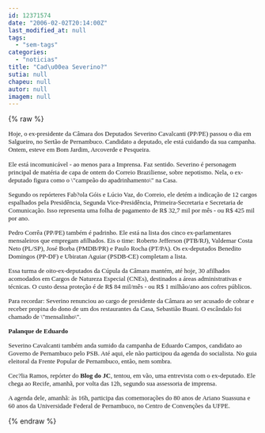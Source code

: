 ```yaml
---
id: 12371574
date: "2006-02-02T20:14:00Z"
last_modified_at: null
tags:
  - "sem-tags"
categories:
  - "noticias"
title: "Cad\u00ea Severino?"
sutia: null
chapeu: null
autor: null
imagem: null
---
```

{% raw %}
<p><P><FONT face=Verdana size=2>Hoje, o ex-presidente da Câmara dos Deputados Severino Cavalcanti (PP/PE) passou o dia em Salgueiro, no Sertão de Pernambuco. Candidato a deputado, ele está cuidando da sua campanha. Ontem, esteve em Bom Jardim, Arcoverde e Pesqueira. </P></p>
<p><P>Ele está incomunicável - ao menos para a Imprensa. Faz sentido. Severino é personagem principal de matéria de capa de ontem do Correio Braziliense, sobre nepotismo. Nela, o ex-deputado figura como o \"campeão do apadrinhamento\" na Casa. </P></p>
<p><P>Segundo os repórteres Fab?ola Góis e Lúcio Vaz, do Correio, ele detém a indicação de 12 cargos espalhados pela Presidência, Segunda Vice-Presidência, Primeira-Secretaria e Secretaria de Comunicação. Isso representa uma folha de pagamento de R$ 32,7 mil por mês - ou R$ 425 mil por ano. </P></p>
<p><P>Pedro Corrêa (PP/PE) também é padrinho. Ele está na lista dos cinco ex-parlamentares mensaleiros que empregam afilhados. Eis o time: Roberto Jefferson (PTB/RJ), Valdemar Costa Neto (PL/SP), José Borba (PMDB/PR) e Paulo Rocha (PT/PA). Os ex-deputados Benedito Domingos (PP-DF) e Ubiratan Aguiar (PSDB-CE) completam a lista. </P></p>
<p><P>Essa turma de oito-ex-deputados da Cúpula da Câmara mantém, até hoje, 30 afilhados acomodados em Cargos de Natureza Especial (CNEs), destinados a áreas administrativas e técnicas. O custo dessa proteção é de R$ 84 mil/mês - ou R$ 1 milhão/ano aos cofres públicos. </P></p>
<p><P>Para recordar: Severino renunciou ao cargo de presidente da Câmara ao ser acusado de cobrar e receber propina do dono de um dos restaurantes da Casa, Sebastião Buani. O escândalo foi chamado de \"mensalinho\". </P><B></p>
<p><P>Palanque de Eduardo</P></B></p>
<p><P>Severino Cavalcanti também anda sumido da campanha de Eduardo Campos, candidato ao Governo de Pernambuco pelo PSB. Até aqui, ele não participou da agenda do socialista. No guia eleitoral da Frente Popular de Pernambuco, então, nem sombra. </P></p>
<p><P>Cec?lia Ramos, repórter do <B>Blog do JC</B>, tentou, em vão, uma entrevista com o ex-deputado. Ele chega ao Recife, amanhã, por volta das 12h, segundo sua assessoria de imprensa. </P></p>
<p><P>A agenda dele, amanhã: às 16h, participa das comemorações do 80 anos de Ariano Suassuna e 60 anos da Universidade Federal de Pernambuco, no Centro de Convenções da UFPE. </P></FONT> </p>
{% endraw %}